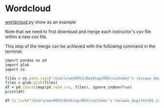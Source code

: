 # Wordcloud

[worldcloud]().py show as an example

Note that we need to first download and merge each instructor's csv file within a new csv file.

This step of the merge can be achieved with the following command in the terminal:
```ruby
import pandas as pd
import glob
import os

files = os.path.join("/Users/wen9953/Desktop/REV/customer's reviews_Aug/","ratings*.csv") #put the path of file. ratings*.csv here means every .csvfile titled ratings
files = glob.glob(files)
df = pd.concat(map(pd.read_csv, files), ignore_index=True)
print(df)

df.to_csv(r"/Users/wen9953/Desktop/REV/customer's reviews_Aug/test01.csv",index=False,header=True)
```
